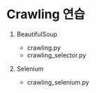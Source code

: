 # Crawling 연습

1. BeautifulSoup

    - crawling.py
    - crawling_selector.py
    

2. Selenium

    - crawling_selenium.py